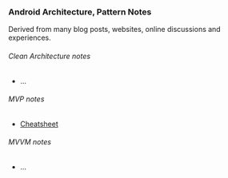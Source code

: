 ### Android Architecture, Pattern Notes
Derived from many blog posts, websites, online discussions and experiences.

###### Clean Architecture notes
- ...

###### MVP notes
- [Cheatsheet](https://github.com/jemshit/android_architecture_notes/blob/master/mvp_cheatsheet.md)

###### MVVM notes
- ...
